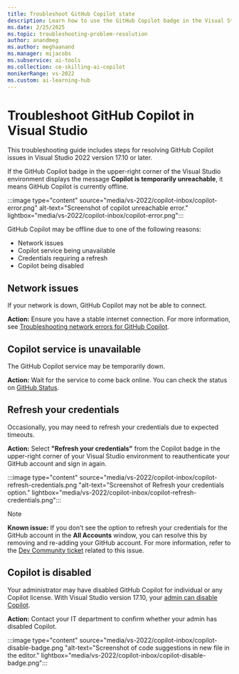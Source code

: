 ```yaml
---
title: Troubleshoot GitHub Copilot state
description: Learn how to use the GitHub Copilot badge in the Visual Studio IDE to troubleshoot Copilot's state and resolve common issues.
ms.date: 2/25/2025
ms.topic: troubleshooting-problem-resolution
author: anandmeg
ms.author: meghaanand
ms.manager: mijacobs
ms.subservice: ai-tools
ms.collection: ce-skilling-ai-copilot 
monikerRange: vs-2022
ms.custom: ai-learning-hub
---
```


# Troubleshoot GitHub Copilot in Visual Studio

This troubleshooting guide includes steps for resolving GitHub Copilot issues in Visual Studio 2022 version 17.10 or later.

If the GitHub Copilot badge in the upper-right corner of the Visual Studio environment displays the message **Copilot is temporarily unreachable**, it means GitHub Copilot is currently offline.

:::image type="content" source="media/vs-2022/copilot-inbox/copilot-error.png" alt-text="Screenshot of copilot unreachable error." lightbox="media/vs-2022/copilot-inbox/copilot-error.png":::

GitHub Copilot may be offline due to one of the following reasons:
- Network issues
- Copilot service being unavailable
- Credentials requiring a refresh
- Copilot being disabled

## Network issues

If your network is down, GitHub Copilot may not be able to connect.

**Action:** Ensure you have a stable internet connection. For more information, see [Troubleshooting network errors for GitHub Copilot](https://docs.github.com/en/copilot/troubleshooting-github-copilot/troubleshooting-network-errors-for-github-copilot).

## Copilot service is unavailable

The GitHub Copilot service may be temporarily down.

**Action:** Wait for the service to come back online. You can check the status on [GitHub Status](https://www.githubstatus.com/).

## Refresh your credentials

Occasionally, you may need to refresh your credentials due to expected timeouts.

**Action:** Select **"Refresh your credentials"** from the Copilot badge in the upper-right corner of your Visual Studio environment to reauthenticate your GitHub account and sign in again.

:::image type="content" source="media/vs-2022/copilot-inbox/copilot-refresh-credentials.png "alt-text="Screenshot of Refresh your credentials option." lightbox="media/vs-2022/copilot-inbox/copilot-refresh-credentials.png":::

> [!NOTE]
> **Known issue:** If you don’t see the option to refresh your credentials for the GitHub account in the  **All Accounts** window, you can resolve this by removing and re-adding your GitHub account. For more information, refer to the  [Dev Community ticket](https://developercommunity.visualstudio.com/t/Copilot-badge-refresh-credentials-not-wo/10667230?q=refresh+credentials) related to this issue.

## Copilot is disabled

Your administrator may have disabled GitHub Copilot for individual or any Copilot license. With Visual Studio version 17.10, your [admin can disable Copilot](visual-studio-github-copilot-admin.md#disabling-copilot-for-individual-enterprise-visual-studio-accounts).

**Action:** Contact your IT department to confirm whether your admin has disabled Copilot.

:::image type="content" source="media/vs-2022/copilot-inbox/copilot-disable-badge.png "alt-text="Screenshot of code suggestions in new file in the editor." lightbox="media/vs-2022/copilot-inbox/copilot-disable-badge.png":::
